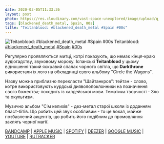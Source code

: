 ```yaml
---
date: 2020-03-05T11:33:36
layout: post
photo: https://res.cloudinary.com/vast-space-unexplored/image/upload/q_auto,dpr_auto,w_auto/photos/photo_912_05-03-2020_11-33-36.jpg
tags: [blackened_death_metal, Spain, 00s]
title: "Teitanblood: #blackened_death_metal #Spain #00s"
---
```

![Teitanblood: #blackened_death_metal #Spain #00s](https://res.cloudinary.com/vast-space-unexplored/image/upload/q_auto,dpr_auto,w_auto/photos/photo_912_05-03-2020_11-33-36.jpg)
Teitanblood: [#blackened_death_metal](/tags/#blackened_death_metal) [#Spain](/tags/#Spain) [#00s](/tags/#00s)

Регулярно проявляються митці, котрі показують, що немає кінця-краю аудіогадству, звуковому мороку. Іспанські **Teitanblood** у цьому відношенні такий яскравий спалах чорного світла, що **Darkthrone** використали їх лого на обкладинці свого альбому &quot;Circle the Wagons&quot;.

Назву можна приблизно перекласти &quot;Шайтанкров&quot;: тейтан - слово, котре використовують курдські дияволопоклонники на позначення свого божества; походить із халдейської мови. Тематика творчості - Зло та окультизм.

Музично альбом &quot;Сім келихів&quot; - дез-метал старої школи із доданням бласт-бітів. Що робить цей звук особливим - то це вокал, майже позбавлений акцентів, що робить його подібним до промовляння заклять чорної магії.

[BANDCAMP](https://teitanblood.bandcamp.com/album/seven-chalices) \| [APPLE MUSIC](https://music.apple.com/ru/album/seven-chalices/1434610858) \| [SPOTIFY](https://open.spotify.com/album/25EaVVYGp6Z4R7Mpsjtrya) \| [DEEZER](https://www.deezer.com/album/62383252?utm_source=deezer&amp;utm_content=album-62383252&amp;utm_term=1601611822_1583400526&amp;utm_medium=web) \| [GOOGLE MUSIC](https://play.google.com/music/m/Bod4qzk2l3v5lihrui4a7l3lnsi?t=Seven_Chalices_-_Teitanblood) \| [YOUTUBE](https://www.youtube.com/playlist?list=OLAK5uy_nY1MPG3X2X1j2il8V16KnYPF5fCENv7Qk) \| [RUTRACKER](https://rutracker.org/forum/viewtopic.php?t=4101207)
